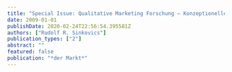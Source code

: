 ```yaml
---
title: "Special Issue: Qualitative Marketing Forschung – Konzeptionelle Entwicklungen und Methodische Trends"
date: 2009-01-01
publishDate: 2020-02-24T22:56:54.395581Z
authors: ["Rudolf R. Sinkovics"]
publication_types: ["2"]
abstract: ""
featured: false
publication: "*der Markt*"
---
```



